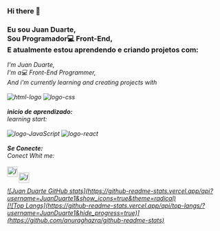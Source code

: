 ### Hi there 👋

### Eu sou Juan Duarte, <br>Sou Programador:computer: Front-End, <br> E atualmente estou aprendendo e criando projetos com:<br>
<i>I'm Juan Duarte,<br>
I'm a💻 Front-End Programmer,<br>
And i'm currently learning and creating projects with<i>
<br>
<br>
<img src="https://img.shields.io/badge/HTML5-E34F26?style=for-the-badge&logo=html5&logoColor=white" alt="html-logo"/>
<img src="https://img.shields.io/badge/CSS3-1572B6?style=for-the-badge&logo=css3&logoColor=white" alt="logo-css"/>
<br>
<br>
<b>inicio de aprendizado: </b><br>
<i>learning start: </i>
<br>
<br>
<img src="https://img.shields.io/badge/JavaScript-F7DF1E?style=for-the-badge&logo=javascript&logoColor=black" alt="logo-JavaScript"/>
<img src="https://img.shields.io/badge/React-20232A?style=for-the-badge&logo=react&logoColor=61DAFB" alt="logo-react"/>
<br>
<br>
<b>Se Conecte: </b><br>
<i>Conect Whit me: </i>
<br>
<br>
 <a href="https://www.instagram.com/juanduarte.1" />
 <img align="left" alt="logo-ïnstagram" width="24px" src="https://th.bing.com/th/id/R.d880faebb3dfcb0da6b568aacf561c2a?rik=bqxPrvnatG6JIA&riu=http%3a%2f%2fgetdrawings.com%2fvectors%2fwhite-instagram-logo-vector-11.png&ehk=isFxUg5rwr7XhEmf8OtI5ao5tlhI%2f1fJnM0htGnZ3qQ%3d&risl=&pid=ImgRaw&r=0" />

 <a href="https://www.linkedin.com/in/juan-duarte-4a620b265" target="_blank" />
 <img align="left" alt="logo-Linkedin" width="24px" src="https://icon-library.com/images/white-linkedin-icon-transparent-background/white-linkedin-icon-transparent-background-24.jpg" />
   <br>
   <br>
![Juan Duarte GitHub stats](https://github-readme-stats.vercel.app/api?username=JuanDuarte1&show_icons=true&theme=radical)
   <br>
[![Top Langs](https://github-readme-stats.vercel.app/api/top-langs/?username=JuanDuarte1&hide_progress=true)](https://github.com/anuraghazra/github-readme-stats)
